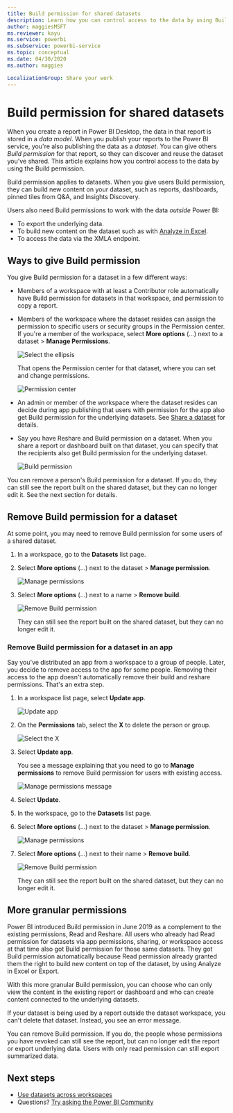 ```yaml
---
title: Build permission for shared datasets
description: Learn how you can control access to the data by using Build permission.
author: maggiesMSFT
ms.reviewer: kayu
ms.service: powerbi
ms.subservice: powerbi-service
ms.topic: conceptual
ms.date: 04/30/2020
ms.author: maggies

LocalizationGroup: Share your work
---
```

# Build permission for shared datasets

When you create a report in Power BI Desktop, the data in that report is stored in a *data model*. When you publish your reports to the Power BI service, you're also publishing the data as a *dataset*. You can give others *Build permission* for that report, so they can discover and reuse the dataset you've shared. This article explains how you control access to the data by using the Build permission.

Build permission applies to datasets. When you give users Build permission, they can build new content on your dataset, such as reports, dashboards, pinned tiles from Q&A, and Insights Discovery. 

Users also need Build permissions to work with the data *outside* Power BI:

- To export the underlying data.
- To build new content on the dataset such as with [Analyze in Excel](../collaborate-share/service-analyze-in-excel.md).
- To access the data via the XMLA endpoint.

## Ways to give Build permission

You give Build permission for a dataset in a few different ways:

- Members of a workspace with at least a Contributor role automatically have Build permission for datasets in that workspace, and permission to copy a report.
 
- Members of the workspace where the dataset resides can assign the permission to specific users or security groups in the Permission center. If you're a member of the workspace, select **More options** (...) next to a dataset > **Manage Permissions**.

    ![Select the ellipsis](media/service-datasets-build-permissions/power-bi-dataset-permissions-new-look.png)

    That opens the Permission center for that dataset, where you can set and change permissions.

    ![Permission center](media/service-datasets-build-permissions/power-bi-dataset-remove-permissions-no-callouts.png)

- An admin or member of the workspace where the dataset resides can decide during app publishing that users with permission for the app also get Build permission for the underlying datasets. See [Share a dataset](service-datasets-share.md) for details.

- Say you have Reshare and Build permission on a dataset. When you share a report or dashboard built on that dataset, you can specify that the recipients also get Build permission for the underlying dataset.

    ![Build permission](media/service-datasets-build-permissions/power-bi-share-report-allow-users.png)

You can remove a person's Build permission for a dataset. If you do, they can still see the report built on the shared dataset, but they can no longer edit it. See the next section for details.

## Remove Build permission for a dataset

At some point, you may need to remove Build permission for some users of a shared dataset. 

1. In a workspace, go to the **Datasets** list page. 
1. Select **More options** (...) next to the dataset > **Manage permission**.

    ![Manage permissions](media/service-datasets-build-permissions/power-bi-dataset-permissions-new-look.png)

1. Select **More options** (...) next to a name > **Remove build**.

    ![Remove Build permission](media/service-datasets-build-permissions/power-bi-dataset-remove-build-permissions.png)

    They can still see the report built on the shared dataset, but they can no longer edit it.

### Remove Build permission for a dataset in an app

Say you've distributed an app from a workspace to a group of people. Later, you decide to remove access to the app for some people. Removing their access to the app doesn't automatically remove their build and reshare permissions. That's an extra step. 

1. In a workspace list page, select **Update app**. 

    ![Update app](media/service-datasets-build-permissions/power-bi-app-update.png)

1. On the **Permissions** tab, select the **X** to delete the person or group. 

    ![Select the X](media/service-datasets-build-permissions/power-bi-app-delete-user.png)
1. Select **Update app**.

    You see a message explaining that you need to go to **Manage permissions** to remove Build permission for users with existing access. 

    ![Manage permissions message](media/service-datasets-build-permissions/power-bi-dataset-app-remove-message.png)

1. Select **Update**.

1. In the workspace, go to the **Datasets** list page. 
1. Select **More options** (...) next to the dataset > **Manage permission**.

    ![Manage permissions](media/service-datasets-build-permissions/power-bi-dataset-permissions-new-look.png)

1. Select **More options** (...) next to their name > **Remove build**.

    ![Remove Build permission](media/service-datasets-build-permissions/power-bi-dataset-remove-build-permissions.png)

    They can still see the report built on the shared dataset, but they can no longer edit it.

## More granular permissions

Power BI introduced Build permission in June 2019 as a complement to the existing permissions, Read and Reshare. All users who already had Read permission for datasets via app permissions, sharing, or workspace access at that time also got Build permission for those same datasets. They got Build permission automatically because Read permission already granted them the right to build new content on top of the dataset, by using Analyze in Excel or Export.

With this more granular Build permission, you can choose who can only view the content in the existing report or dashboard and who can create content connected to the underlying datasets.

If your dataset is being used by a report outside the dataset workspace, you can't delete that dataset. Instead, you see an error message.

You can remove Build permission. If you do, the people whose permissions you have revoked can still see the report, but can no longer edit the report or export underlying data. Users with only read permission can still export summarized data. 

## Next steps

- [Use datasets across workspaces](service-datasets-across-workspaces.md)
- Questions? [Try asking the Power BI Community](https://community.powerbi.com/)
